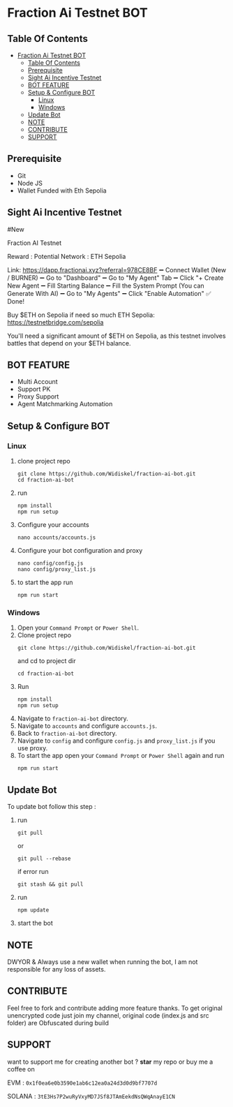 # Fraction Ai Testnet BOT

## Table Of Contents
- [Fraction Ai Testnet BOT](#fraction-ai-testnet-bot)
  - [Table Of Contents](#table-of-contents)
  - [Prerequisite](#prerequisite)
  - [Sight Ai Incentive Testnet](#sight-ai-incentive-testnet)
  - [BOT FEATURE](#bot-feature)
  - [Setup \& Configure BOT](#setup--configure-bot)
    - [Linux](#linux)
    - [Windows](#windows)
  - [Update Bot](#update-bot)
  - [NOTE](#note)
  - [CONTRIBUTE](#contribute)
  - [SUPPORT](#support)

## Prerequisite
- Git
- Node JS
- Wallet Funded with Eth Sepolia

## Sight Ai Incentive Testnet
#New

Fraction AI Testnet

Reward : Potential
Network : ETH Sepolia

Link:
https://dapp.fractionai.xyz?referral=978CE8BF
➖ Connect Wallet  (New / BURNER)
➖ Go to "Dashboard"
➖ Go to "My Agent" Tab
➖ Click "+ Create New Agent
➖ Fill Starting Balance 
➖ Fill the System Prompt (You can Generate With AI)
➖ Go to "My Agents"
➖ Click "Enable Automation"
✅ Done!

Buy $ETH on Sepolia if need so much ETH Sepolia:
https://testnetbridge.com/sepolia

You'll need a significant amount of $ETH on Sepolia, as this testnet involves battles that depend on your $ETH balance.

## BOT FEATURE

- Multi Account 
- Support PK
- Proxy Support
- Agent Matchmarking Automation 


## Setup & Configure BOT

### Linux
1. clone project repo
   ```
   git clone https://github.com/Widiskel/fraction-ai-bot.git 
   cd fraction-ai-bot
   ```
2. run
   ```
   npm install
   npm run setup
   ```
3. Configure your accounts
   ```
   nano accounts/accounts.js
   ```
4. Configure your bot configuration and proxy
   ```
   nano config/config.js
   nano config/proxy_list.js
   ```
5. to start the app run
   ```
   npm run start
   ```
   
### Windows
1. Open your `Command Prompt` or `Power Shell`.
2. Clone project repo
   ```
   git clone https://github.com/Widiskel/fraction-ai-bot.git
   ```
   and cd to project dir
   ```
   cd fraction-ai-bot
   ```
3. Run 
   ```
   npm install
   npm run setup
   ```
5. Navigate to `fraction-ai-bot` directory. 
6. Navigate to `accounts` and configure `accounts.js`.
7. Back to `fraction-ai-bot` directory. 
8. Navigate to `config` and configure `config.js` and `proxy_list.js` if you use proxy.
9. To start the app open your `Command Prompt` or `Power Shell` again and run
    ```
    npm run start
    ```

## Update Bot

To update bot follow this step :
1. run
   ```
   git pull
   ```
   or
   ```
   git pull --rebase
   ```
   if error run
   ```
   git stash && git pull
   ```
2. run
   ```
   npm update
   ```
2. start the bot

## NOTE
DWYOR & Always use a new wallet when running the bot, I am not responsible for any loss of assets.


## CONTRIBUTE

Feel free to fork and contribute adding more feature thanks. To get original unencrypted code just join my channel, original code (index.js and src folder) are Obfuscated during build

## SUPPORT

want to support me for creating another bot ?
**star** my repo or buy me a coffee on

EVM : `0x1f0ea6e0b3590e1ab6c12ea0a24d3d0d9bf7707d`

SOLANA : `3tE3Hs7P2wuRyVxyMD7JSf8JTAmEekdNsQWqAnayE1CN`
